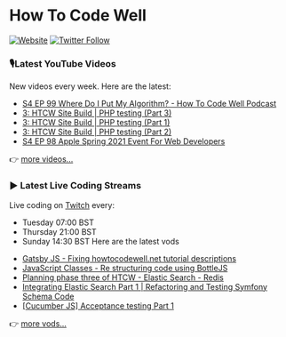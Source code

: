 # How To Code Well

[![Website](https://img.shields.io/twitch/status/howtocodewell?color=pink&label=LIVE%20CODING%20ON%20TWITCH&logoColor=%3D&style=for-the-badge)](https://howtocodewell.net/live)
[![Twitter Follow](https://img.shields.io/twitter/follow/howtocodewell?color=pink&logo=twitter&style=for-the-badge)](https://twitter.com/intent/follow?original_referer=https%3A%2F%2Fgithub.com%2Fhowtocodewell&screen_name=howtocodewell)


### 🎙️Latest YouTube Videos
New videos every week.  Here are the latest:
<!-- YOUTUBE-HTCW:START -->
- [S4 EP 99 Where Do I Put My Algorithm? - How To Code Well Podcast](https://www.youtube.com/watch?v=oSa-YpVDmVI)
- [3: HTCW Site Build | PHP testing (Part 3)](https://www.youtube.com/watch?v=gF2rUnLV8yU)
- [3: HTCW Site Build | PHP testing (Part 1)](https://www.youtube.com/watch?v=ASUPOHv-wW8)
- [3: HTCW Site Build | PHP testing (Part 2)](https://www.youtube.com/watch?v=V5MBq4XNRZ8)
- [S4 EP 98 Apple Spring 2021 Event For Web Developers](https://www.youtube.com/watch?v=dcI9SzADoHw)
<!-- YOUTUBE-HTCW:END -->

👉 [more videos...](https://youtube.com/howtocodewell)

### ▶️ Latest Live Coding Streams
Live coding on [Twitch](https://howtocodewell.net/live) every:
- Tuesday 07:00 BST
- Thursday 21:00 BST
- Sunday 14:30 BST
Here are the latest vods

<!-- YOUTUBE-HTCW-LIVE:START -->
- [Gatsby JS -  Fixing howtocodewell.net tutorial descriptions](https://www.youtube.com/watch?v=U6lYoxf3Rk0)
- [JavaScript Classes - Re structuring code using BottleJS](https://www.youtube.com/watch?v=H-mLVbVaGvE)
- [Planning phase three of HTCW - Elastic Search - Redis](https://www.youtube.com/watch?v=S-X1uZ6YmQg)
- [Integrating Elastic Search Part 1 | Refactoring and Testing Symfony Schema Code](https://www.youtube.com/watch?v=kNLDtJcMN4w)
- [[Cucumber JS] Acceptance testing Part 1](https://www.youtube.com/watch?v=91gPLe7ftRE)
<!-- YOUTUBE-HTCW-LIVE:END -->

👉 [more vods...](https://youtube.com/howtocodewelllive)